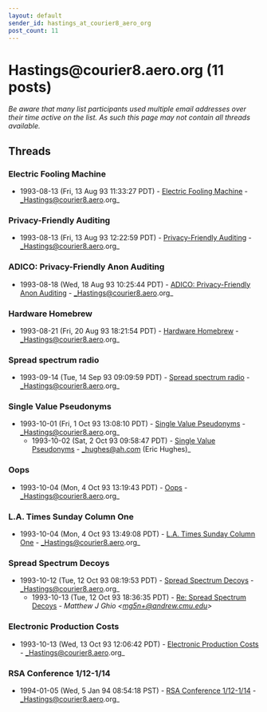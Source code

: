 ```yaml
---
layout: default
sender_id: hastings_at_courier8_aero_org
post_count: 11
---
```


# Hastings<span>@</span>courier8.aero.org (11 posts)

_Be aware that many list participants used multiple email addresses over their time active on the list. As such this page may not contain all threads available._

## Threads

### Electric Fooling Machine
+ 1993-08-13 (Fri, 13 Aug 93 11:33:27 PDT) - [Electric Fooling Machine](/archive/1993/08/a64b0b4aa5e09afa3ade945a00c2a12d37791e4f49dbbc1c40fe337a0ee36dcf) - _Hastings@courier8.aero.org_

### Privacy-Friendly Auditing
+ 1993-08-13 (Fri, 13 Aug 93 12:22:59 PDT) - [Privacy-Friendly Auditing](/archive/1993/08/75595290da96796c8c80adc12b398b713576914114f5614f52f8aeb4bc1dde57) - _Hastings@courier8.aero.org_

### ADICO: Privacy-Friendly Anon Auditing
+ 1993-08-18 (Wed, 18 Aug 93 10:25:44 PDT) - [ADICO: Privacy-Friendly Anon Auditing](/archive/1993/08/0be934e4411443c934349385312357f0592e75a3df0d9ecc453d6cf22ba120bc) - _Hastings@courier8.aero.org_

### Hardware Homebrew
+ 1993-08-21 (Fri, 20 Aug 93 18:21:54 PDT) - [Hardware Homebrew](/archive/1993/08/19027cf02e2362fae33ec98f118494b0baf11ef83fb08fca40a1128c066a0b40) - _Hastings@courier8.aero.org_

### Spread spectrum radio
+ 1993-09-14 (Tue, 14 Sep 93 09:09:59 PDT) - [Spread spectrum radio](/archive/1993/09/5420569c416035f4358a73d6b539ae9701a71abf6d90e81d1d86bcf37f43a07a) - _Hastings@courier8.aero.org_

### Single Value Pseudonyms
+ 1993-10-01 (Fri, 1 Oct 93 13:08:10 PDT) - [Single Value Pseudonyms](/archive/1993/10/299ec528f0f55e0c47aad4cd77382daa7c842492ca4340a3a5f0aedc1fe77de9) - _Hastings@courier8.aero.org_
  + 1993-10-02 (Sat, 2 Oct 93 09:58:47 PDT) - [Single Value Pseudonyms](/archive/1993/10/d5f087a91f3452c544c5cac128199c76e63216e53daf9da56015548a671ea103) - _hughes@ah.com (Eric Hughes)_

### Oops
+ 1993-10-04 (Mon, 4 Oct 93 13:19:43 PDT) - [Oops](/archive/1993/10/e71366244ea488b98a9e89692009da0e09a30fdf3dc84da7a0c741cd955d3d2d) - _Hastings@courier8.aero.org_

### L.A. Times Sunday Column One
+ 1993-10-04 (Mon, 4 Oct 93 13:49:08 PDT) - [L.A. Times Sunday Column One](/archive/1993/10/e52107d4182478a4614b977681ea5c48f250db2df9ac21c192c668e3281a4a5e) - _Hastings@courier8.aero.org_

### Spread Spectrum Decoys
+ 1993-10-12 (Tue, 12 Oct 93 08:19:53 PDT) - [Spread Spectrum Decoys](/archive/1993/10/c943d921a8f90f1ea17d1c92ea24358a76f0463bf7215b33558f57fff04378b9) - _Hastings@courier8.aero.org_
  + 1993-10-13 (Tue, 12 Oct 93 18:36:35 PDT) - [Re: Spread Spectrum Decoys](/archive/1993/10/2caca187762fe4eaae4825256377a628fe4c6e8058d1b8d2b2bb365a17335970) - _Matthew J Ghio \<mg5n+@andrew.cmu.edu\>_

### Electronic Production Costs
+ 1993-10-13 (Wed, 13 Oct 93 12:06:42 PDT) - [Electronic Production Costs](/archive/1993/10/9b33333c5ffd803d79b068167181db04c3f937b59cb626164be7dfedb32b7158) - _Hastings@courier8.aero.org_

### RSA Conference 1/12-1/14
+ 1994-01-05 (Wed, 5 Jan 94 08:54:18 PST) - [RSA Conference 1/12-1/14](/archive/1994/01/300737aec201694212d0cdf8ccb6baae56218b0bfc0b484851f215df96d772e4) - _Hastings@courier8.aero.org_

